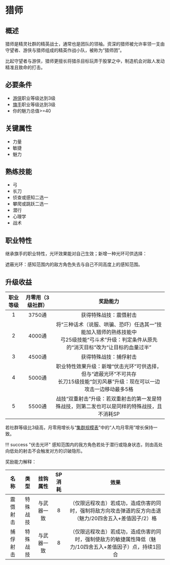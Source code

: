 # 猎师

## 概述

猎师是精灵社群的精英战士，通常也是团队的领袖。资深的猎师被允许率领一支由守望者、游侠与猎师组成的精英作战小队，被称为“猎师团”。

比起守望者与游侠，猎师更擅长将猎杀目标玩弄于股掌之中，制造机会对敌人发动精准且致命的打击。

## 必要条件

* <a href="../ranger" target="_blank">游侠</a>职业等级达到3级
* <a href="../../../basicJob/Standard-bearer" target="_blank">旗手</a>职业等级达到3级
* 你的魅力总值>=40

## 关键属性

* 力量
* 敏捷
* 魅力

## 熟练技能

* 弓
* 长刀
* 侦查或感知二选一
* 攀爬或跳跃二选一
* 潜行
* 心理学
* 战术

## 职业特性

继承旗手的职业特性，光环效果能对自己生效；新增一种光环可供选择：

遮蔽光环：感知范围内的敌方角色失去与自己不同高度上的感知范围。

## 升级收益

职业等级|月零用（3级社群）|奖励能力
:--:|:--:|:--:
1|3750通|获得特殊战技：震慑射击
2|4000通|将“三种话术（说服、哄骗、恐吓）任选其一”技能加入猎师的熟练技能中<br>弓25级技能“弓斗术”升级：判定条件从原先的“消灭目标”改为“让目标的血量过半”
3|4500通|获得特殊战技：捕俘射击
4|5000通|职业特性效果升级：新增“伏击光环”可供选择，但与“遮蔽光环”不可共存<br>长刀15级技能“剑刃风暴”升级：现在可以一边攻击一边移动最多5格
5|5500通|战技“双重射击”升级：若双重射击的第一发是特殊战技，则第二发也可以是同样的特殊战技，且不消耗SP

若社群等级比3级高，月零用增长与“<a href="../../../scaleList" target="_blank">集群规模表</a>”中的“人均月零用”增长保持一致。

!!! success "伏击光环"
    感知范围内的我方角色若处于潜行或隐身状态，则由高处向低处的射击不会触发对方的识破隐形。

奖励能力解释：

名称|类型|挂钩属性|SP消耗|效果
:--:|:--:|:--:|:--:|:--:
震慑射击|特殊战技|与武器一致|8|（仅限远程攻击）若成功，造成伤害的同时，强制将敌方向攻击弹道的反方向击退（魅力/20四舍五入+差值因子/2）格
捕俘射击|特殊战技|与武器一致|8|（仅限远程攻击）若成功，造成伤害的同时，强制使敌方的敏捷属性降低（魅力/10四舍五入+差值因子）点，持续1回合